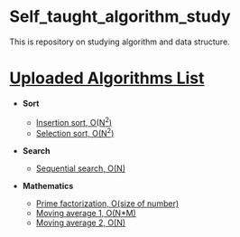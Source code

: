 # Self_taught_algorithm_study
This is repository on studying algorithm and data structure. 

# [Uploaded Algorithms List](Codes/)
- **Sort**
  - [Insertion sort, O(N<sup>2</sup>)](Codes/InsertionSort.cpp)
  - [Selection sort, O(N<sup>2</sup>)](Codes/SelectionSort.cpp)

- **Search**
  - [Sequential search, O(N)](Codes/SequentialSearch.cpp)

- **Mathematics**
  - [Prime factorization, O(size of number)](Codes/PrimeFactorization.cpp)
  - [Moving average 1, O(N*M)](Codes/MovingAverage1.cpp)
  - [Moving average 2, O(N)](Codes/MovingAverage2.cpp)

